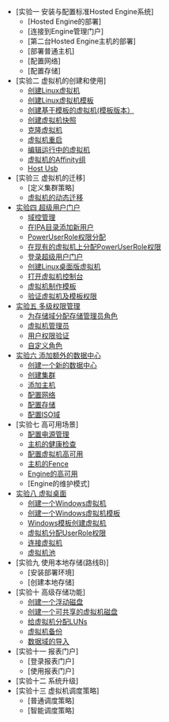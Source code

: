 * [实验一 安装与配置标准Hosted Engine系统]
  * [Hosted Engine的部署]
  * [连接到Engine管理门户]
  * [第二台Hosted Engine主机的部署]
  * [部署普通主机]
  * [配置网络]
  * [配置存储]
* [实验二 虚拟机的创建和使用]
  * [创建Linux虚拟机](VM_Linux_Create.md)
  * [创建Linux虚拟机模板](Template.md)
  * [创建基于模板的虚拟机(模板版本）](Template.md)
  * [创建虚拟机快照](SnapShot.md)
  * [克隆虚拟机](VM_Clone.md)
  * [虚拟机重启](VM_Reboot.md)
  * [编辑运行中的虚拟机](Edit_Runnint_VM.md)
  * [虚拟机的Affinity组](AffinityGroups.md)
  * [Host Usb](Host_Usb.md)
* [实验三 虚拟机的迁移]
  * [定义集群策略]
  * [虚拟机的动态迁移](VM_Live_Migrate.md)
* [实验四 超级用户门户](../UserPortal_Test/SuperUserPortal.md)
  * [域控管理](Engine_Manage_Domains.md)
  * [在IPA目录添加新用户](Add_NewUser.md)
  * [PowerUserRole权限分配](PowerUserRole_DataCenter.md)
  * [在现有的虚拟机上分配PowerUserRole权限](PowerUserRole_VM.md)
  * [登录超级用户门户]()
  * [创建Linux桌面版虚拟机](../UserPortal_Test/VM_Linux_Create.md)
  * [打开虚拟机控制台]()
  * [虚拟机制作模板]()
  * [验证虚拟机及模板权限](Permission_Verify.md)
* [实验五 多级权限管理](../UserPortal_Test/Multiple_Permission_Manage.md)
  * [为存储域分配存储管理员角色](StorageAdmin.md)
  * [虚拟机管理员]()
  * [用户权限验证]()
  * [自定义角色](Costom_Role.md)
* [实验六 添加额外的数据中心](../Function_Test/Add_Additional_DataCenter.md)
  * [创建一个新的数据中心](Create_DateCenter.md)
  * [创建集群](Create_Cluster.md)
  * [添加主机](Add_Host.md)
  * [配置网络](Network.md)
  * [配置存储](Storage.md)
  * [配置ISO域](ISO.md)
* [实验七 高可用场景]
  * [配置电源管理](PM_Configure.md)
  * [主机的健康检查](PMHealthCheck.md)
  * [配置虚拟机高可用](../Function_Test/VM_HA.md)
  * [主机的Fence](Fence.md)
  * [Engine的高可用](HostedEngine_HA.md)
  * [Engine的维护模式]
* [实验八 虚拟桌面](../Function_Test/Virtual_Desktop.md)
  * [创建一个Windows虚拟机](Create_Win_VM.md)
  * [创建一个Windows虚拟机模板]()
  * [Windows模板创建虚拟机](Create_Win_VM.md)
  * [虚拟机分配UserRole权限](UserRole_VM.md)
  * [连接虚拟机](Connect_VM.md)
  * [虚拟机池](VM_Pool.md)
* [实验九 使用本地存储(路线B)]
  * [安装部署环境]
  * [创建本地存储]
* [实验十 高级存储功能]
  * [创建一个浮动磁盘](FloatingDisk_Create.md)
  * [创建一个可共享的虚拟机磁盘](ShareDisk_Create.md)
  * [给虚拟机分配LUNs](LUNs_To_VM.md)
  * [虚拟机备份](VM_Backup.md)
  * [数据域的导入](ImportStorageDomain.md)
* [实验十一 报表门户]
  * [登录报表门户]
  * [使用报表门户]
* [实验十二 系统升级]
* [实验十三 虚拟机调度策略]
  * [普通调度策略]
  * [智能调度策略]
